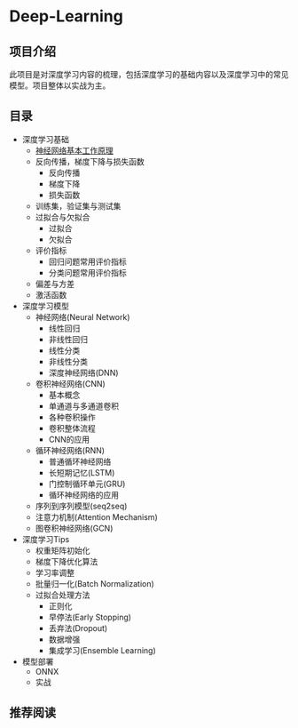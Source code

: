 # Deep-Learning

## 项目介绍

此项目是对深度学习内容的梳理，包括深度学习的基础内容以及深度学习中的常见模型。项目整体以实战为主。

## 目录

* 深度学习基础
  * [神经网络基本工作原理](shen-du-xue-xi-ji-chu/untitled.md)
  * 反向传播，梯度下降与损失函数
    * 反向传播
    * 梯度下降
    * 损失函数
  * 训练集，验证集与测试集
  * 过拟合与欠拟合
    * 过拟合
    * 欠拟合
  * 评价指标
    * 回归问题常用评价指标
    * 分类问题常用评价指标
  * 偏差与方差
  * 激活函数
* 深度学习模型
  * 神经网络\(Neural Network\)
    * 线性回归
    * 非线性回归
    * 线性分类
    * 非线性分类
    * 深度神经网络\(DNN\)
  * 卷积神经网络\(CNN\)
    * 基本概念
    * 单通道与多通道卷积
    * 各种卷积操作
    * 卷积整体流程
    * CNN的应用
  * 循环神经网络\(RNN\)
    * 普通循环神经网络
    * 长短期记忆\(LSTM\)
    * 门控制循环单元\(GRU\)
    * 循环神经网络的应用
  * 序列到序列模型\(seq2seq\)
  * 注意力机制\(Attention Mechanism\)
  * 图卷积神经网络\(GCN\)
* 深度学习Tips
  * 权重矩阵初始化
  * 梯度下降优化算法
  * 学习率调整
  * 批量归一化\(Batch Normalization\)
  * 过拟合处理方法
    * 正则化
    * 早停法\(Early Stopping\)
    * 丢弃法\(Dropout\)
    * 数据增强
    * 集成学习\(Ensemble Learning\)
* 模型部署
  * ONNX
  * 实战

## 推荐阅读



